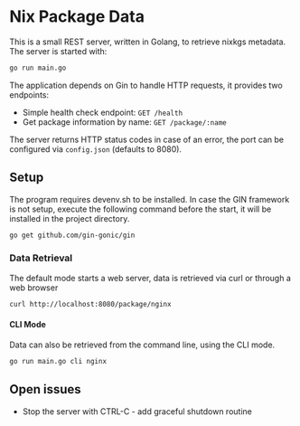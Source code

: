 # Nix Package Data

This is a small REST server, written in Golang, to retrieve nixkgs metadata. The server is started with:

```bash
go run main.go
```

The application depends on Gin to handle HTTP requests, it provides two endpoints:

* Simple health check endpoint: `GET /health`
* Get package information by name: `GET /package/:name`

The server returns HTTP status codes in case of an error, the port can be configured via `config.json` (defaults to 8080).

## Setup

The program requires devenv.sh to be installed. In case the GIN framework is not setup, execute the following command before the start, it will be installed in the project directory.

```bash
go get github.com/gin-gonic/gin
```

### Data Retrieval

The default mode starts a web server, data is retrieved via curl or through a web browser

```bash
curl http://localhost:8080/package/nginx
```

#### CLI Mode

Data can also be retrieved from the command line, using the CLI mode.

```bash
go run main.go cli nginx
```

## Open issues
* Stop the server with CTRL-C - add graceful shutdown routine
